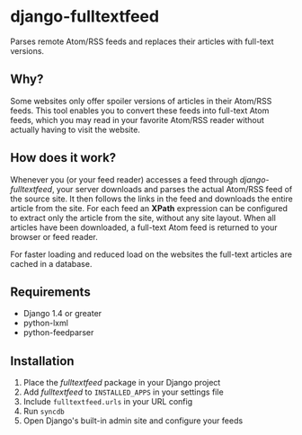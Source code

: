 django-fulltextfeed
===================

Parses remote Atom/RSS feeds and replaces their articles with full-text versions.

Why?
----

Some websites only offer spoiler versions of articles in their Atom/RSS feeds. This tool enables you to convert these feeds into full-text Atom feeds, which you may read in your favorite Atom/RSS reader without actually having to visit the website.

How does it work?
-----------------

Whenever you (or your feed reader) accesses a feed through *django-fulltextfeed*, your server downloads and parses the actual Atom/RSS feed of the source site. It then follows the links in the feed and downloads the entire article from the site. For each feed an **XPath** expression can be configured to extract only the article from the site, without any site layout. When all articles have been downloaded, a full-text Atom feed is returned to your browser or feed reader.

For faster loading and reduced load on the websites the full-text articles are cached in a database.

Requirements
------------

* Django 1.4 or greater
* python-lxml
* python-feedparser

Installation
------------

1. Place the *fulltextfeed* package in your Django project
2. Add *fulltextfeed* to `INSTALLED_APPS` in your settings file
3. Include `fulltextfeed.urls` in your URL config
4. Run `syncdb`
5. Open Django's built-in admin site and configure your feeds
